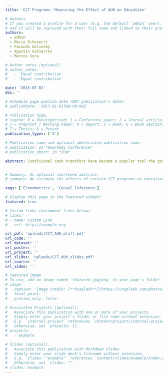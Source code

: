 ```yaml
---
title: 'CCT Programs: Measuring the Effect of AUH on Education'

# Authors
# If you created a profile for a user (e.g. the default `admin` user), write the username (folder name) here
# and it will be replaced with their full name and linked to their profile.
authors:
  - admin
  - Maria Echeverri
  - Facundo Golinsky
  - Agustín Gutierrez
  - Marcos Sorá

# Author notes (optional)
# author_notes:
#   - 'Equal contribution'
#   - 'Equal contribution'

date: '2015-07-01'
doi: ''

# Schedule page publish date (NOT publication's date).
# publishDate: '2017-01-01T00:00:00Z'

# Publication type.
# Legend: 0 = Uncategorized; 1 = Conference paper; 2 = Journal article;
# 3 = Preprint / Working Paper; 4 = Report; 5 = Book; 6 = Book section;
# 7 = Thesis; 8 = Patent
publication_types: ['3']

# Publication name and optional abbreviated publication name.
# publication: In *Wowchemy Conference*
# publication_short: In *ICW*

abstract: Conditional cash transfers have become a popular tool the government employs to enhance the living conditions of the poor and vulnerable citizens in Latin America. Using the synthetic counterfactual method, we study the e¤ect of these plans on education in three different countries (Argentina, Ecuador and Colombia). We find that in Argentina, the effect of AUH for the three consecutive years after its implementation is positive and increasing in time. This result is validated using two inference techniques, difference-in-differences and placebo test. In the case of Ecuador, the method does not provide a suitable control unit, therefore the effect of BDH remains unacknowledged. Finally, for Colombia we also identify positive and increasing effects starting three years after FA was implemented. This could be explained as a result of the 2003 reform that FA went through.


# Summary. An optional shortened abstract.
# summary: We estimate the effects of certain CCT programs on education outcomes in Latin America using Synthetic Control methods.

tags: ['Econometrics', 'Causal Inference']

# Display this page in the Featured widget?
featured: true

# Custom links (uncomment lines below)
# links:
# - name: Custom Link
#   url: http://example.org

url_pdf: 'uploads/CCT_AUH_draft.pdf'
url_code: ''
url_dataset: ''
url_poster: ''
url_project: ''
url_slides: 'uploads/CCT_AUH_slides.pdf'
url_source: ''
url_video: ''

# Featured image
# To use, add an image named `featured.jpg/png` to your page's folder.
# image:
#   caption: 'Image credit: [**Unsplash**](https://unsplash.com/photos/pLCdAaMFLTE)'
#   focal_point: ''
#   preview_only: false

# Associated Projects (optional).
#   Associate this publication with one or more of your projects.
#   Simply enter your project's folder or file name without extension.
#   E.g. `internal-project` references `content/project/internal-project/index.md`.
#   Otherwise, set `projects: []`.
# projects:
#   - example

# Slides (optional).
#   Associate this publication with Markdown slides.
#   Simply enter your slide deck's filename without extension.
#   E.g. `slides: "example"` references `content/slides/example/index.md`.
#   Otherwise, set `slides: ""`.
# slides: example
---
```

